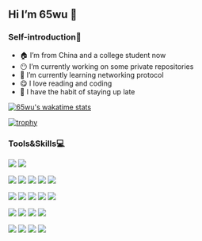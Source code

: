 ## Hi I’m 65wu 👋
### Self-introduction:bust_in_silhouette:
- :house: I’m from China and a college student now
- :no_mouth: I’m currently working on some private repositories
- :seedling: I’m currently learning networking protocol
- :yum: I love reading and coding
- :crescent_moon: I have the habit of staying up late

[![65wu's wakatime stats](https://github-readme-stats.vercel.app/api/wakatime?username=@65wu&v=2)](https://wakatime.com/)

[![trophy](https://github-profile-trophy.vercel.app/?username=65wu&theme=flat&margin-w=2)](https://github.com/ryo-ma/github-profile-trophy)

### Tools&Skills:computer:
[![](https://img.shields.io/badge/Windows-10-2376bc?style=flat-square&logo=windows&logoColor=ffffff)](https://www.microsoft.com/windows/get-windows-10)
[![](https://img.shields.io/badge/Ubuntu-18.04-2376bc?style=flat-square&logo=ubuntu&logoColor=ffffff)](https://ubuntu.com/)

[![](https://img.shields.io/badge/-HTML5-E34F26?style=flat-square&logo=html5&logoColor=white)](https://html.spec.whatwg.org/)
[![](https://img.shields.io/badge/-CSS3-1572B6?style=flat-square&logo=css3&logoColor=white)](https://www.w3.org/Style/CSS/)
[![](https://img.shields.io/badge/-JavaScript-f7e018?style=flat-square&logo=javascript&logoColor=ffffff)](https://www.ecma-international.org/)
[![](https://img.shields.io/badge/-Vue.js-4fc08d?style=flat-square&logo=vue.js&logoColor=ffffff)](https://vuejs.org/)
[![](https://img.shields.io/badge/-Node.js-43853d?style=flat-square&logo=node.js&logoColor=ffffff)](https://nodejs.org/)

[![](https://img.shields.io/badge/-Java-FF8C00?style=flat-square&logo=java&logoColor=ffffff)](https://www.java.com/)
[![](https://img.shields.io/badge/-Python-228B22?style=flat-square&logo=python&logoColor=ffffff)](https://www.python.org/)
[![](https://img.shields.io/badge/-Golang-00CED1?style=flat-square&logo=go&logoColor=ffffff)](https://golang.org/)
[![](https://img.shields.io/badge/-Php-6A5ACD?style=flat-square&logo=php&logoColor=ffffff)](https://www.php.net/)
[![](https://img.shields.io/badge/-C++-000000?style=flat-square&logo=c&logoColor=ffffff)](https://www.cplusplus.com/)

[![](https://img.shields.io/badge/-Oracle-FF0000?style=flat-square&logo=oracle&logoColor=ffffff)](https://www.oracle.com/index.html)
[![](https://img.shields.io/badge/-Mongodb-13aa52?style=flat-square&logo=mongodb&logoColor=ffffff)](https://www.mongodb.com/2)
[![](https://img.shields.io/badge/-Mysql-4682B4?style=flat-square&logo=mysql&logoColor=ffffff)](https://www.mysql.com/)
[![](https://img.shields.io/badge/-Postgresql-00008B?style=flat-square&logo=mysql&logoColor=ffffff)](https://www.postgresql.org/)

[![](https://img.shields.io/badge/-Git-f05032?style=flat-square&logo=git&logoColor=white)](https://git-scm.com/)
[![](https://img.shields.io/badge/-Linux-fcc624?style=flat-square&logo=linux&logoColor=ffffff)](https://www.linuxfoundation.org/)
[![](https://img.shields.io/badge/-Nginx-269539?style=flat-square&logo=nginx&logoColor=ffffff)](https://nginx.org/)
[![](https://img.shields.io/badge/-Docker-2496ED?style=flat-square&logo=docker&logoColor=ffffff)](https://www.docker.com/)
<!--
**65wu/65wu** is a ✨ _special_ ✨ repository because its `README.md` (this file) appears on your GitHub profile.

Here are some ideas to get you started:

- 🔭 I’m currently working on ...
- 🌱 I’m currently learning ...
- 👯 I’m looking to collaborate on ...
- 🤔 I’m looking for help with ...
- 💬 Ask me about ...
- 📫 How to reach me: ...
- 😄 Pronouns: ...
- ⚡ Fun fact: ...
-->
